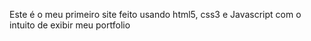 Este é o meu primeiro site feito usando html5, css3 e Javascript com o intuito de exibir meu portfolio
